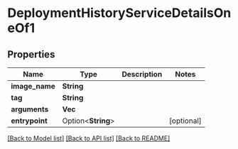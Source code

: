 # DeploymentHistoryServiceDetailsOneOf1

## Properties

Name | Type | Description | Notes
------------ | ------------- | ------------- | -------------
**image_name** | **String** |  | 
**tag** | **String** |  | 
**arguments** | **Vec<String>** |  | 
**entrypoint** | Option<**String**> |  | [optional]

[[Back to Model list]](../README.md#documentation-for-models) [[Back to API list]](../README.md#documentation-for-api-endpoints) [[Back to README]](../README.md)


